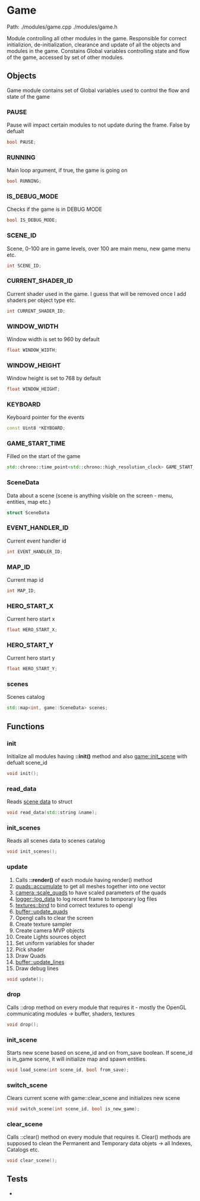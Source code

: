 # Game
Path: ./modules/game.cpp   ./modules/game.h

Module controlling all other modules in the game. Responsible for correct initializion, de-initialization, clearance and update of all the objects and modules in the game. Constains Global variables controlling state and flow of the game, accessed by set of other modules.


## Objects
Game module contains set of Global variables used to control the flow and state of the game

### PAUSE
Pause will impact certain modules to not update during the frame. False by defualt
```c++
bool PAUSE;
```


### RUNNING
Main loop argument, if true, the game is going on
```c++
bool RUNNING;
```

### IS_DEBUG_MODE
Checks if the game is in DEBUG MODE
```c++
bool IS_DEBUG_MODE;
```

### SCENE_ID
Scene, 0-100 are in game levels, over 100 are main menu, new game menu etc.
```c++
int SCENE_ID;
```


### CURRENT_SHADER_ID 
Current shader used in the game. I guess that will be removed once I add shaders per object type etc.
```c++
int CURRENT_SHADER_ID;
```

### WINDOW_WIDTH 
Window width is set to 960 by default
```c++
float WINDOW_WIDTH;
```

### WINDOW_HEIGHT 
Window height is set to 768 by default
```c++
float WINDOW_HEIGHT;
```

### KEYBOARD 
Keyboard pointer for the events

```c++
const Uint8 *KEYBOARD;
```

### GAME_START_TIME
Filled on the start of the game
```c++
std::chrono::time_point<std::chrono::high_resolution_clock> GAME_START_TIME;
```

### SceneData
Data about a scene (scene is anything visible on the screen - menu, entities, map etc.)
```c++
struct SceneData 
```

### EVENT_HANDLER_ID 
Current event handler id
```c++
int EVENT_HANDLER_ID;
```

### MAP_ID 
Current map id
```c++
int MAP_ID;
```

### HERO_START_X 
Current hero start x
```c++
float HERO_START_X;
```

### HERO_START_Y 
Current hero start y
```c++
float HERO_START_Y;
```

### scenes 
Scenes catalog
```c++
std::map<int, game::SceneData> scenes;
```


## Functions

### init
Initialize all modules having **::init()** method and also [game::init_scene](game.md#init_scene) with defualt scene_id
```c++
void init();
```

### read_data
Reads [scene data](game.md#SceneData) to struct
```c++
void read_data(std::string &name);
```

### init_scenes
Reads all scenes data to scenes catalog
```c++
void init_scenes();
```

### update
1) Calls **::render()** of each module having render() method
2) [quads::accumulate](quads.md#accumulate) to get all meshes together into one vector
3) [camera::scale_quads](camera.md#scale_quads) to have scaled parameters of the quads
4) [logger::log_data](logger.md#log_data) to log recent frame to temporary log files
5) [textures::bind](textures.md#bind) to bind correct textures to opengl
6) [buffer::update_quads](buffer.md#update_quads)
7) Opengl calls to clear the screen
8) Create texture sampler
9) Create camera MVP objects
10) Create Lights sources object
11) Set uniform variables for shader
12) Pick shader
13) Draw Quads
14) [buffer::update_lines](buffer.md#update_lines)
15) Draw debug lines

```c++
void update();
```

### drop
Calls ::drop method on every module that requires it - mostly the OpenGL communicating modules -> buffer, shaders, textures
```c++
void drop();
```

### init_scene
Starts new scene based on scene_id and on from_save boolean. If scene_id is in_game scene, it will initialize map and spawn entities.
```c++
void load_scene(int scene_id, bool from_save);
```

### switch_scene
Clears current scene with game::clear_scene and initializes new scene
```c++
void switch_scene(int scene_id, bool is_new_game);
```

### clear_scene
Calls ::clear() method on every module that requires it. Clear() methods are supposed to clean the Permanent and Temporary data objets -> all Indexes, Catalogs etc.
```c++
void clear_scene();
```

## Tests
-